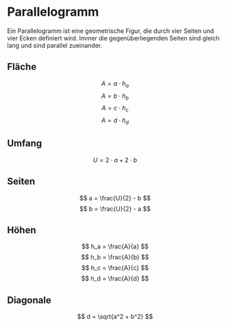 # Parallelogramm

Ein Parallelogramm ist eine geometrische Figur, die durch vier Seiten und vier Ecken definiert wird.
Immer die gegenüberliegenden Seiten sind gleich lang und sind parallel zueinander.

## Fläche

$$ A = a \cdot h_a $$
$$ A = b \cdot h_b $$
$$ A = c \cdot h_c $$
$$ A = d \cdot h_d $$

## Umfang

$$ U = 2 \cdot a + 2 \cdot b $$

## Seiten

$$ a = \frac{U}{2} - b $$
$$ b = \frac{U}{2} - a $$

## Höhen

$$ h_a = \frac{A}{a} $$
$$ h_b = \frac{A}{b} $$
$$ h_c = \frac{A}{c} $$
$$ h_d = \frac{A}{d} $$

## Diagonale

$$ d = \sqrt{a^2 + b^2} $$